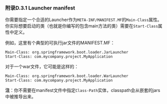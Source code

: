 ### 附录D.3.1 Launcher manifest

你需要指定一个合适的Launcher作为`META-INF/MANIFEST.MF`的`Main-Class`属性。你实际想要启动的类（也就是你编写的包含main方法的类）需要在`Start-Class`属性中定义。

例如，这里有个典型的可执行jar文件的MANIFEST.MF：
```properties
Main-Class: org.springframework.boot.loader.JarLauncher
Start-Class: com.mycompany.project.MyApplication
```
对于一个war文件，它可能是这样的：
```properties
Main-Class: org.springframework.boot.loader.WarLauncher
Start-Class: com.mycompany.project.MyApplication
```
**注**：你不需要在manifest文件中指定`Class-Path`实体，classpath会从嵌套的jars中被推导出来。
